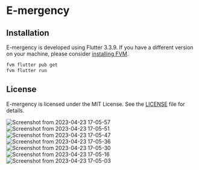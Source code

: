 # E-mergency

## Installation
E-mergency is developed using Flutter 3.3.9. If you have a different version on your machine, please consider [installing FVM](https://fvm.app/docs/getting_started/installation). 

```s
fvm flutter pub get
fvm flutter run
```

## License
E-mergency is licensed under the MIT License. See the [LICENSE](LICENSE) file for details.

![Screenshot from 2023-04-23 17-05-57](https://user-images.githubusercontent.com/115885247/233833505-306aa98e-b448-4209-8fde-19c5ef8d1bfc.png)
![Screenshot from 2023-04-23 17-05-51](https://user-images.githubusercontent.com/115885247/233833507-a95662ef-b565-4aaf-969f-2bfeae9f830f.png)
![Screenshot from 2023-04-23 17-05-47](https://user-images.githubusercontent.com/115885247/233833510-4e5fc926-d803-4c71-93fc-4de41335adf0.png)
![Screenshot from 2023-04-23 17-05-36](https://user-images.githubusercontent.com/115885247/233833514-06a21c0e-ddd8-4f95-8007-e667babbf3b9.png)
![Screenshot from 2023-04-23 17-05-30](https://user-images.githubusercontent.com/115885247/233833516-04845c13-7907-4bbc-9732-28663977ed6e.png)
![Screenshot from 2023-04-23 17-05-16](https://user-images.githubusercontent.com/115885247/233833517-933187ab-2c71-4268-bb64-b760803a2554.png)
![Screenshot from 2023-04-23 17-05-03](https://user-images.githubusercontent.com/115885247/233833520-b8687d34-d79a-4c4a-a42c-e60bd4e97b9f.png)
